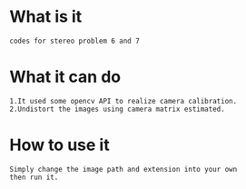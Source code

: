 What is it
=====
    codes for stereo problem 6 and 7
What it can do
=====
    1.It used some opencv API to realize camera calibration.
    2.Undistort the images using camera matrix estimated.
How to use it
=====
    Simply change the image path and extension into your own
    then run it.
